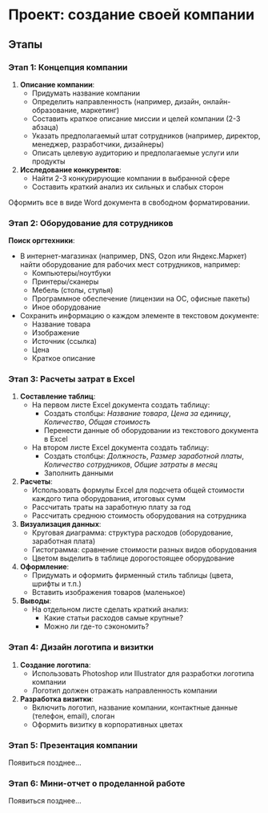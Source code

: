 # Проект: создание своей компании

## Этапы

### **Этап 1: Концепция компании**

1. **Описание компании**:
    - Придумать название компании
    - Определить направленность (например, дизайн, онлайн-образование, маркетинг)
    - Составить краткое описание миссии и целей компании (2-3 абзаца)
    - Указать предполагаемый штат сотрудников (например, директор, менеджер, разработчики, дизайнеры)
    - Описать целевую аудиторию и предполагаемые услуги или продукты
2. **Исследование конкурентов**:
    - Найти 2-3 конкурирующие компании в выбранной сфере
    - Составить краткий анализ их сильных и слабых сторон

Оформить все в виде Word документа в свободном форматировании.

### **Этап 2: Оборудование для сотрудников**

**Поиск оргтехники**:

  - В интернет-магазинах (например, DNS, Ozon или Яндекс.Маркет) найти оборудование для рабочих мест сотрудников, например:
      - Компьютеры/ноутбуки
      - Принтеры/сканеры
      - Мебель (столы, стулья)
      - Программное обеспечение (лицензии на ОС, офисные пакеты)
      - Иное оборудование
  - Сохранить информацию о каждом элементе в текстовом документе:
      - Название товара
      - Изображение
      - Источник (ссылка)
      - Цена
      - Краткое описание

### **Этап 3: Расчеты затрат в Excel**


1. **Составление таблиц**:
    - На первом листе Excel документа создать таблицу:
      - Создать столбцы: *Название товара*, *Цена за единицу*, *Количество*, *Общая стоимость*
      - Перенести данные об оборудовании из текстового документа в Excel
    - На втором листе Excel документа создать таблицу:
      - Создать столбцы: *Должность*, *Размер заработной платы*, *Количество сотрудников*, *Общие затраты в месяц*
      - Заполнить данными
2. **Расчеты**:
    - Использовать формулы Excel для подсчета общей стоимости каждого типа оборудования, итоговых сумм
    - Рассчитать траты на заработную плату за год
    - Рассчитать среднюю стоимость оборудования на сотрудника
3. **Визуализация данных**:
    - Круговая диаграмма: структура расходов (оборудование, заработная плата)
    - Гистограмма: сравнение стоимости разных видов оборудования
    - Цветом выделить в таблице дорогостоящее оборудование
4. **Оформление**:
    - Придумать и оформить фирменный стиль таблицы (цвета, шрифты и т.п.) 
    - Вставить изображения товаров (маленькое)
5. **Выводы**:
    - На отдельном листе сделать краткий анализ:
      - Какие статьи расходов самые крупные?
      - Можно ли где-то сэкономить?

### **Этап 4: Дизайн логотипа и визитки**

1. **Создание логотипа**:
    - Использовать Photoshop или Illustrator для разработки логотипа компании
    - Логотип должен отражать направленность компании
2. **Разработка визитки**:
    - Включить логотип, название компании, контактные данные (телефон, email), слоган
    - Оформить визитку в корпоративных цветах

### **Этап 5: Презентация компании**

Появиться позднее...

### **Этап 6: Мини-отчет о проделанной работе**

Появиться позднее...
